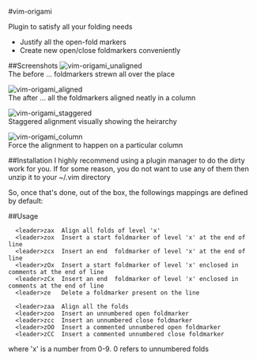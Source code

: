 #vim-origami

Plugin to satisfy all your folding needs  
 * Justify all the open-fold markers  
 * Create new open/close foldmarkers conveniently  


##Screenshots
![vim-origami_unaligned]()  
The before ... foldmarkers strewn all over the place  
  
![vim-origami_aligned]()  
The after ... all the foldmarkers aligned neatly in a column  
  
![vim-origami_staggered]()  
Staggered alignment visually showing the heirarchy  
  
![vim-origami_column]()  
Force the alignment to happen on a particular column  

##Installation
I highly recommend using a plugin manager to do the dirty work for you.
If for some reason, you do not want to use any of them then unzip it to your ~/.vim directory  
  
So, once that's done, out of the box, the followings mappings are defined by default:  


##Usage
````
  <leader>zax  Align all folds of level 'x'  
  <leader>zox  Insert a start foldmarker of level 'x' at the end of line  
  <leader>zcx  Insert an end  foldmarker of level 'x' at the end of line  
  <leader>zOx  Insert a start foldmarker of level 'x' enclosed in comments at the end of line  
  <leader>zCx  Insert an end  foldmarker of level 'x' enclosed in comments at the end of line  
  <leader>ze   Delete a foldmarker present on the line  

  <leader>zaa  Align all the folds
  <leader>zoo  Insert an unnumbered open foldmarker
  <leader>zcc  Insert an unnumbered close foldmarker
  <leader>zOO  Insert a commented unnumbered open foldmarker
  <leader>zCC  Insert a commented unnumbered close foldmarker
````
where 'x' is a number from 0-9. 0 refers to unnumbered folds
